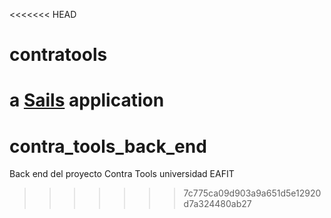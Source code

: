 <<<<<<< HEAD
# contratools

a [Sails](http://sailsjs.org) application
=======
contra_tools_back_end
=====================

Back end del proyecto Contra Tools universidad EAFIT
>>>>>>> 7c775ca09d903a9a651d5e12920d7a324480ab27
